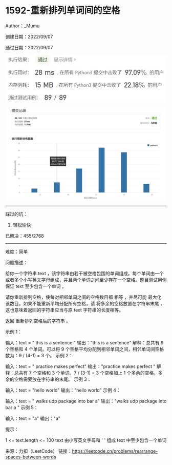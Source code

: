 # 1592-重新排列单词间的空格

Author：_Mumu

创建日期：2022/09/07

通过日期：2022/09/07

![](./通过截图2.jpg)

![](./通过截图1.jpg)

*****

踩过的坑：

1. 轻松愉快

已解决：455/2768

*****

难度：简单

问题描述：

给你一个字符串 text ，该字符串由若干被空格包围的单词组成。每个单词由一个或者多个小写英文字母组成，并且两个单词之间至少存在一个空格。题目测试用例保证 text 至少包含一个单词 。

请你重新排列空格，使每对相邻单词之间的空格数目都 相等 ，并尽可能 最大化 该数目。如果不能重新平均分配所有空格，请 将多余的空格放置在字符串末尾 ，这也意味着返回的字符串应当与原 text 字符串的长度相等。

返回 重新排列空格后的字符串 。

 

示例 1：

输入：text = "  this   is  a sentence "
输出："this   is   a   sentence"
解释：总共有 9 个空格和 4 个单词。可以将 9 个空格平均分配到相邻单词之间，相邻单词间空格数为：9 / (4-1) = 3 个。
示例 2：

输入：text = " practice   makes   perfect"
输出："practice   makes   perfect "
解释：总共有 7 个空格和 3 个单词。7 / (3-1) = 3 个空格加上 1 个多余的空格。多余的空格需要放在字符串的末尾。
示例 3：

输入：text = "hello   world"
输出："hello   world"
示例 4：

输入：text = "  walks  udp package   into  bar a"
输出："walks  udp  package  into  bar  a "
示例 5：

输入：text = "a"
输出："a"


提示：

1 <= text.length <= 100
text 由小写英文字母和 ' ' 组成
text 中至少包含一个单词

来源：力扣（LeetCode）
链接：https://leetcode.cn/problems/rearrange-spaces-between-words